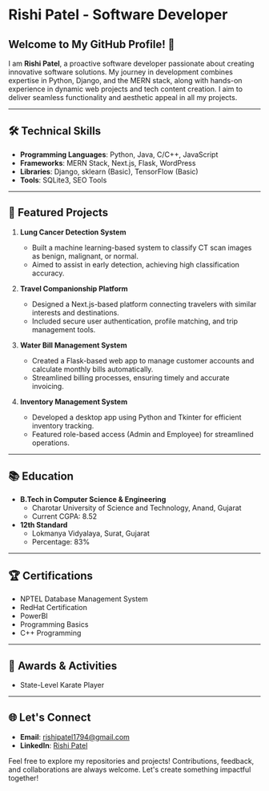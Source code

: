 # Rishi Patel - Software Developer

## Welcome to My GitHub Profile! 👋
I am **Rishi Patel**, a proactive software developer passionate about creating innovative software solutions. My journey in development combines expertise in Python, Django, and the MERN stack, along with hands-on experience in dynamic web projects and tech content creation. I aim to deliver seamless functionality and aesthetic appeal in all my projects.

---

## 🛠 Technical Skills
- **Programming Languages**: Python, Java, C/C++, JavaScript
- **Frameworks**: MERN Stack, Next.js, Flask, WordPress
- **Libraries**: Django, sklearn (Basic), TensorFlow (Basic)
- **Tools**: SQLite3, SEO Tools

---

## 🌟 Featured Projects
1. **Lung Cancer Detection System**
   - Built a machine learning-based system to classify CT scan images as benign, malignant, or normal.
   - Aimed to assist in early detection, achieving high classification accuracy.

2. **Travel Companionship Platform**
   - Designed a Next.js-based platform connecting travelers with similar interests and destinations.
   - Included secure user authentication, profile matching, and trip management tools.

3. **Water Bill Management System**
   - Created a Flask-based web app to manage customer accounts and calculate monthly bills automatically.
   - Streamlined billing processes, ensuring timely and accurate invoicing.

4. **Inventory Management System**
   - Developed a desktop app using Python and Tkinter for efficient inventory tracking.
   - Featured role-based access (Admin and Employee) for streamlined operations.

---

## 📚 Education
- **B.Tech in Computer Science & Engineering**
  - Charotar University of Science and Technology, Anand, Gujarat
  - Current CGPA: 8.52
- **12th Standard**
  - Lokmanya Vidyalaya, Surat, Gujarat
  - Percentage: 83%

---

## 🏆 Certifications
- NPTEL Database Management System
- RedHat Certification
- PowerBI
- Programming Basics
- C++ Programming

---

## 🏅 Awards & Activities
- State-Level Karate Player

---

## 🌐 Let's Connect
- **Email**: rishipatel1794@gmail.com
- **LinkedIn**: [Rishi Patel](https://www.linkedin.com/in/rishi-patel-85611a251)

Feel free to explore my repositories and projects! Contributions, feedback, and collaborations are always welcome. Let's create something impactful together!

